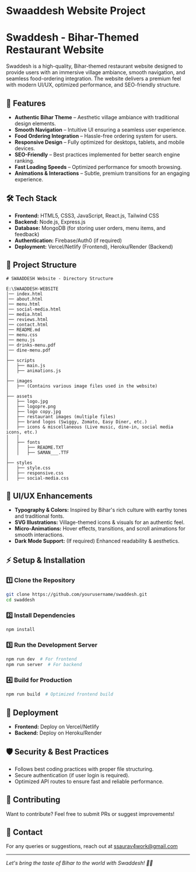 # Swaaddesh Website Project 
# Swaddesh - Bihar-Themed Restaurant Website

Swaddesh is a high-quality, Bihar-themed restaurant website designed to provide users with an immersive village ambiance, smooth navigation, and seamless food-ordering integration. The website delivers a premium feel with modern UI/UX, optimized performance, and SEO-friendly structure.

## 🚀 Features

- **Authentic Bihar Theme** – Aesthetic village ambiance with traditional design elements.
- **Smooth Navigation** – Intuitive UI ensuring a seamless user experience.
- **Food Ordering Integration** – Hassle-free ordering system for users.
- **Responsive Design** – Fully optimized for desktops, tablets, and mobile devices.
- **SEO-Friendly** – Best practices implemented for better search engine ranking.
- **Fast Loading Speeds** – Optimized performance for smooth browsing.
- **Animations & Interactions** – Subtle, premium transitions for an engaging experience.

## 🛠️ Tech Stack

- **Frontend:** HTML5, CSS3, JavaScript, React.js, Tailwind CSS
- **Backend:** Node.js, Express.js
- **Database:** MongoDB (for storing user orders, menu items, and feedback)
- **Authentication:** Firebase/Auth0 (if required)
- **Deployment:** Vercel/Netlify (Frontend), Heroku/Render (Backend)

## 📂 Project Structure
```
# SWAADDESH Website - Directory Structure

E:\SWAADDESH-WEBSITE
│── index.html
│── about.html
│── menu.html
│── social-media.html
│── media.html
│── reviews.html
│── contact.html
│── README.md
│── menu.css
│── menu.js
│── drinks-menu.pdf
│── dine-menu.pdf
│
├── scripts
│   ├── main.js
│   ├── animations.js
│
├── images
│   ├── (Contains various image files used in the website)
│
├── assets
│   ├── logo.jpg
│   ├── logopre.png
│   ├── logo copy.jpg
│   ├── restaurant images (multiple files)
│   ├── brand logos (Swiggy, Zomato, Easy Diner, etc.)
│   ├── icons & miscellaneous (Live music, dine-in, social media icons, etc.)
│   │
│   ├── fonts
│   │   ├── README.TXT
│   │   ├── SAMAN___.TTF
│
├── styles
│   ├── style.css
│   ├── responsive.css
│   ├── social-media.css

```

## 🎨 UI/UX Enhancements

- **Typography & Colors:** Inspired by Bihar's rich culture with earthy tones and traditional fonts.
- **SVG Illustrations:** Village-themed icons & visuals for an authentic feel.
- **Micro-Animations:** Hover effects, transitions, and scroll animations for smooth interactions.
- **Dark Mode Support:** (If required) Enhanced readability & aesthetics.

## ⚡ Setup & Installation

### 1️⃣ Clone the Repository
```sh
git clone https://github.com/yourusername/swaddesh.git
cd swaddesh
```

### 2️⃣ Install Dependencies
```sh
npm install
```

### 3️⃣ Run the Development Server
```sh
npm run dev  # For frontend
npm run server  # For backend
```

### 4️⃣ Build for Production
```sh
npm run build  # Optimized frontend build
```

## 🚀 Deployment
- **Frontend:** Deploy on Vercel/Netlify
- **Backend:** Deploy on Heroku/Render

## 🛡️ Security & Best Practices
- Follows best coding practices with proper file structuring.
- Secure authentication (if user login is required).
- Optimized API routes to ensure fast and reliable performance.

## 🤝 Contributing
Want to contribute? Feel free to submit PRs or suggest improvements!

## 📩 Contact
For any queries or suggestions, reach out at ssaurav4work@gmail.com

---

*Let's bring the taste of Bihar to the world with Swaddesh! 🏡🍛*

